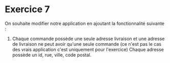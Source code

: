# Exercice 7

On souhaite modifier notre application en ajoutant la fonctionnalité suivante :

1. Chaque commande possède une seule adresse livraison et une adresse de livraison ne peut avoir qu'une seule commande (ce n'est pas le cas des vrais application c'est uniquement pour l'exercice)
   Chaque adresse possède un id, rue, ville, code postal.